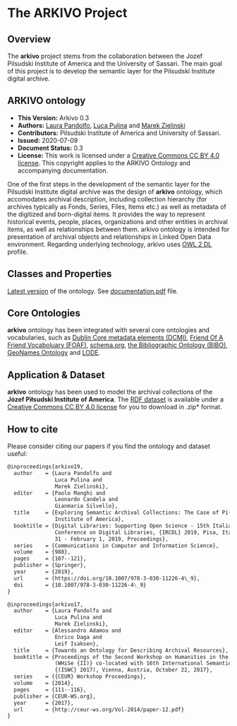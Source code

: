 # The ARKIVO Project

## Overview
The **arkivo** project stems from the collaboration between the Jozef Pilsudski Institute of America and the University of Sassari. The main goal of this project is to develop the semantic layer for the Pilsudski Institute digital archive. 

## ARKIVO ontology

* **This Version:** Arkivo 0.3
* **Authors:** [Laura Pandolfo](mailto:lpandolfo@uniss.it), [Luca Pulina](mailto:lpulina@uniss.it) and [Marek Zielinski](mailto:MZielinski@pilsudski.org)
* **Contributors:** Pilsudski Institute of America and University of Sassari.
* **Issued:** 2020-07-09
* **Document Status:** 0.3
* **License:** This work is licensed under a [Creative Commons CC BY 4.0 license](https://creativecommons.org/licenses/by/4.0/). This copyright applies to the ARKIVO Ontology and accompanying documentation.

One of the first steps in the development of the semantic layer for the Pilsudski Institute digital archive was the design of **arkivo** ontology, which accomodates archival description, including collection hierarchy (for archives typically as Fonds, Series, Files, Items etc.) as well as metadata of the digitized and born-digital items. It provides the way to represent historical events, people, places, organizations and other entities in archival items, as well as relationships between them. arkivo ontology is intended for presentation of archival objects and relationships in Linked Open Data environment. Regarding underlying technology, arkivo uses [OWL 2 DL](http://www.w3.org/TR/owl2-overview/) profile.

## Classes and Properties

[Latest version](https://github.com/ArkivoTeam/ARKIVO/blob/master/arkivo_0.2.owl) of the ontology.
See [documentation.pdf](https://github.com/ArkivoTeam/ARKIVO/blob/master/documentation1.2.pdf) file.

## Core Ontologies 

**arkivo** ontology has been integrated with several core ontologies and vocabularies, such as [Dublin Core metadata elements (DCMI)](http://dublincore.org/documents/dcmi-terms/), [Friend Of A Friend Vocaboluary (FOAF)](http://xmlns.com/foaf/spec/), [schema.org](http://schema.org), [the Bibliographic Ontology (BIBO)](http://bibliontology.com), [GeoNames Ontology](http://www.geonames.org/ontology/documentation.html) and [LODE](http://linkedevents.org/ontology/). 

## Application & Dataset

**arkivo** ontology has been used to model the archival collections of the **Józef Piłsudski Institute of America**.
The [RDF dataset](https://github.com/ArkivoTeam/ARKIVO/blob/master/Jo%CC%81zef_Pi%C5%82sudski_data.rdf.zip) is available under a [Creative Commons CC BY 4.0 license](https://creativecommons.org/licenses/by/4.0/) for you to download in .zip* format. 

## How to cite
Please consider citing our papers if you find the ontology and dataset useful:
```markdown
@inproceedings{arkivo19,
  author    = {Laura Pandolfo and
               Luca Pulina and
               Marek Zielinski},
  editor    = {Paolo Manghi and
               Leonardo Candela and
               Gianmaria Silvello},
  title     = {Exploring Semantic Archival Collections: The Case of Pi{\l}sudski
               Institute of America},
  booktitle = {Digital Libraries: Supporting Open Science - 15th Italian Research
               Conference on Digital Libraries, {IRCDL} 2019, Pisa, Italy, January
               31 - February 1, 2019, Proceedings},
  series    = {Communications in Computer and Information Science},
  volume    = {988},
  pages     = {107--121},
  publisher = {Springer},
  year      = {2019},
  url       = {https://doi.org/10.1007/978-3-030-11226-4\_9},
  doi       = {10.1007/978-3-030-11226-4\_9}
}
```
```markdown
@inproceedings{arkivo17,
  author    = {Laura Pandolfo and
               Luca Pulina and
               Marek Zielinski},
  editor    = {Alessandro Adamou and
               Enrico Daga and
               Leif Isaksen},
  title     = {Towards an Ontology for Describing Archival Resources},
  booktitle = {Proceedings of the Second Workshop on Humanities in the Semantic Web
               (WHiSe {II)} co-located with 16th International Semantic Web Conference
               {(ISWC} 2017), Vienna, Austria, October 22, 2017},
  series    = {{CEUR} Workshop Proceedings},
  volume    = {2014},
  pages     = {111--116},
  publisher = {CEUR-WS.org},
  year      = {2017},
  url       = {http://ceur-ws.org/Vol-2014/paper-12.pdf}
}
```
